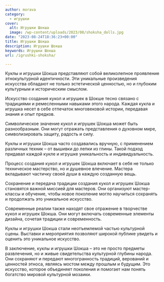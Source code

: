 ```yaml
---
author: morava
category:
  - игрушки
cover:
  alt: Игрушки Шокша
  image: /wp-content/uploads/2023/08/shoksha_dolls.jpg
date: "2023-08-24T18:36:23+00:00"
title: Игрушки Шокша
description: Игрушки Шокша
keywords: Игрушки Шокша
url: /igrushki-shoksha/

---
```

Куклы и игрушки Шокша представляют собой великолепное проявление этнокультурной идентичности. Эти уникальные произведения искусства обладают не только эстетической ценностью, но и глубоким культурным и историческим смыслом.

Искусство создания кукол и игрушек в Шокше тесно связано с традициями и ремесленными навыками этого народа. Каждая кукла и игрушка несет в себе отпечаток многовековой истории, передавая знания и опыт предков.

Символическое значение кукол и игрушек Шокша может быть разнообразным. Они могут отражать представления о духовном мире, символизировать защиту, радость и силу.

Куклы и игрушки Шокша часто создавались вручную, с применением различных техник – от вышивки до лепки из глины. Такой подход придавал каждой кукле и игрушке уникальность и индивидуальность.

Процесс создания кукол и игрушек Шокша включает в себя не только техническое мастерство, но и душевное влечение. Мастера вкладывают частичку своей души в каждую созданную вещь.

Сохранение и передача традиции создания кукол и игрушек Шокша становятся важной миссией для мастеров. Они организуют мастер-классы и обучение, чтобы новое поколение могло научиться сохранять и продолжать это уникальное искусство.

Современные реалии также находят свое отражение в творчестве кукол и игрушек Шокша. Они могут включать современные элементы дизайна, сочетая традиции и современность.

Куклы и игрушки Шокша стали неотъемлемой частью культурной сцены. Выставки и мероприятия позволяют широкой публике увидеть и оценить это уникальное искусство.

В заключение, куклы и игрушки Шокша – это не просто предметы развлечения, но и живые свидетельства культурной глубины народа. Они сохраняют и передают многогранность традиций, верований и ценностей этноса, являясь мостом между прошлым и будущим. Это искусство, которое объединяет поколения и помогает нам понять богатство мировой культурной мозаики.
